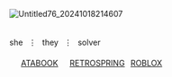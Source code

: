 ![Untitled76_20241018214607](https://github.com/user-attachments/assets/705f234d-95f8-42b8-a158-dfd64ca31fd3)

⠀⠀ㅤㅤㅤㅤㅤㅤㅤㅤ⠀⠀⠀⠀⠀⠀⠀⠀⠀⠀⠀⠀ㅤ⠀⠀⠀ㅤㅤㅤㅤㅤㅤㅤ she⠀⋮⠀they⠀⋮⠀solver⠀
　　　　　　　　　　　　　　　　　　　　　　　⠀⠀[ATABOOK](https://cyn.atabook.org/)⠀⠀[RETROSPRING](https://retrospring.net/@rxmriflwr)⠀[ROBLOX](https://www.roblox.com/users/1376427519/profile)
